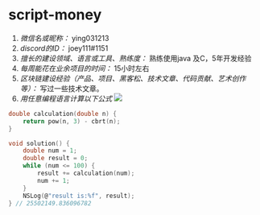 # script-money

1. *微信名或昵称：* ying031213
2. *discord的ID：* joey111#1151
3. *擅长的建设领域、语言或工具、熟练度：* 熟练使用java 及C，5年开发经验
4. *每周能花在业余项目的时间：* 15小时左右
5. *区块链建设经验（产品、项目、黑客松、技术文章、代码贡献、艺术创作等）：* 写过一些技术文章。
6. *用任意编程语言计算以下公式*
![](https://latex.codecogs.com/svg.image?\sum_{n=1}^{100}\left&space;(n^{3}-\sqrt[3]{n}&space;\right&space;))

```C
double calculation(double n) {
    return pow(n, 3) - cbrt(n);
}

void solution() {
    double num = 1;
    double result = 0;
    while (num <= 100) {
        result += calculation(num);
        num += 1;
    }
    NSLog(@"result is:%f", result);
} // 25502149.836096782
```

